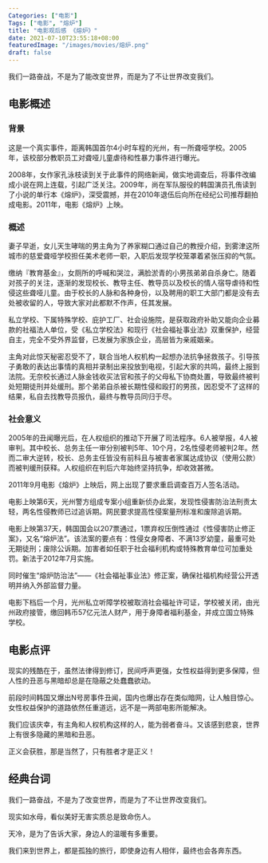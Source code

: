 ```yaml
---
Categories: ["电影"]
Tags: ["电影", "熔炉"]
title: "电影观后感 《熔炉》"
date: 2021-07-10T23:55:18+08:00
featuredImage: "/images/movies/熔炉.png"
draft: false
---
```


我们一路奋战，不是为了能改变世界，而是为了不让世界改变我们。

<!--more-->

## 电影概述
### 背景
这是一个真实事件，距离韩国首尔4小时车程的光州，有一所聋哑学校。2005年，该校部分教职员工对聋哑儿童虐待和性暴力事件进行曝光。

2008年，女作家孔泳枝读到关于此事件的网络新闻，做实地调查后，将事件改编成小说在网上连载，引起广泛关注。2009年，尚在军队服役的韩国演员孔侑读到了小说的单行本《熔炉》，深受震撼，并在2010年退伍后向所在经纪公司推荐翻拍成电影。2011年，电影《熔炉》上映。

### 概述
妻子早逝，女儿天生哮喘的男主角为了养家糊口通过自己的教授介绍，到雾津这所城市的慈爱聋哑学校担任美术老师一职，入职后发现学校笼罩着紧张压抑的气氛。

缴纳『教育基金』，女厕所的呼喊和哭泣，满脸淤青的小男孩弟弟自杀身亡。随着对孩子的关注，逐渐的发现校长、教导主任、教导员以及校长的情人宿导虐待和性侵这些聋哑儿童。由于校长的人脉和各种身份，以及聘用的职工大部门都是没有去处被收留的人，导致大家对此都默不作声，任其发展。

私立学校、下属特殊学校、庇护工厂、社会设施院，是获取政府补助又能向企业募款的社福法人单位，受《私立学校法》和现行《社会福祉事业法》双重保护，经营自主，完全不受外界监督，已发展为家族企业，高层皆为亲戚姻亲。

主角对此惊天秘密忍受不了，联合当地人权机构一起想办法抗争拯救孩子。引导孩子勇敢的表达出事情的真相并录制出来投放到电视，引起大家的共鸣，最终上报到法院。无奈校长通过人脉金钱收买法官和孩子的父母私下协商处置，导致最终被判处短期徒刑并处缓刑。那个弟弟自杀被长期性侵和殴打的男孩，因忍受不了这样的结果，私自去找教导员报仇，最终与教导员同归于尽。
### 社会意义
2005年的丑闻曝光后，在人权组织的推动下开展了司法程序。6人被举报，4人被审判。其中校长、总务主任一审分别被判5年、10个月，2名性侵老师被判2年。然而二审大逆转，校长、总务主任皆没有前科且与被害者家属达成协议（使用公款）而被判缓刑获释。人权组织在判后六年始终坚持抗争，却收效甚微。

2011年9月电影《熔炉》上映后，网上出现了要求重启调查百万人签名活动。

电影上映第6天，光州警方组成专案小组重新侦办此案，发现性侵害防治法刑责太轻，两名性侵教师已过追诉期。网民要求提高性侵案量刑标准和废除追诉期。

电影上映第37天，韩国国会以207票通过，1票弃权压倒性通过《性侵害防止修正案》，又名“熔炉法”。该法案的要点有：性侵女身障者、不满13岁幼童，最重可处无期徒刑；废除公诉期。加害者如任职于社会福利机构或特殊教育单位可加重处罚。新法于2012年7月实施。

同时催生“熔炉防治法”——《社会福祉事业法》修正案，确保社福机构经营公开透明并纳入外部监督力量。

电影下档后一个月，光州私立听障学校被取消社会福祉许可证，学校被关闭，由光州政府接管，缴回韩币57亿元法人财产，用于身障者福利基金，并成立国立特殊学校。

## 电影点评
现实的残酷在于，虽然法律得到修订，民间呼声更强，女性权益得到更多保障，但人性的丑恶与黑暗却总是在隐蔽之处蠢蠢欲动。

前段时间韩国又爆出N号房事件丑闻，国内也爆出存在类似暗网，让人触目惊心。女性权益保护的道路依然任重道远，远不是一两部电影所能解决。

我们应该庆幸，有主角和人权机构这样的人，能为弱者奋斗。又该感到悲哀，世界上有很多隐藏的黑暗和丑恶。

正义会获胜，那是当然了，只有胜者才是正义！

## 经典台词
我们一路奋战，不是为了改变世界，而是为了不让世界改变我们。

现实如水母，看似美好无害实质总是致命伤人。

天冷，是为了告诉大家，身边人的温暖有多重要。

我们来到世界上，都是孤独的旅行，即使身边有人相伴，最终也会各奔东西。

